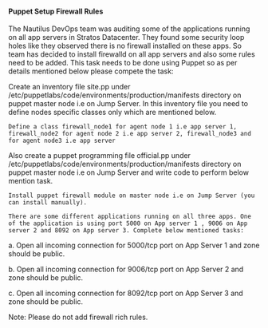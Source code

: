 #### Puppet Setup Firewall Rules

The Nautilus DevOps team was auditing some of the applications running on all app servers in Stratos Datacenter. They found some security loop holes like they observed there is no firewall installed on these apps. So team has decided to install firewalld on all app servers and also some rules need to be added. This task needs to be done using Puppet so as per details mentioned below please compete the task:

Create an inventory file site.pp under /etc/puppetlabs/code/environments/production/manifests directory on puppet master node i.e on Jump Server. In this inventory file you need to define nodes specific classes only which are mentioned below.

    Define a class firewall_node1 for agent node 1 i.e app server 1, firewall_node2 for agent node 2 i.e app server 2, firewall_node3 and for agent node3 i.e app server

Also create a puppet programming file official.pp under /etc/puppetlabs/code/environments/production/manifests directory on puppet master node i.e on Jump Server and write code to perform below mention task.

    Install puppet firewall module on master node i.e on Jump Server (you can install manually).

    There are some different applications running on all three apps. One of the application is using port 5000 on App server 1 , 9006 on App server 2 and 8092 on App server 3. Complete below mentioned tasks:

a. Open all incoming connection for 5000/tcp port on App Server 1 and zone should be public.

b. Open all incoming connection for 9006/tcp port on App Server 2 and zone should be public.

c. Open all incoming connection for 8092/tcp port on App Server 3 and zone should be public.

Note: Please do not add firewall rich rules.
